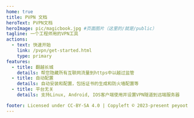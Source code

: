 ```yaml
---
home: true
title: PVPN 文档
heroText: PVPN文档
heroImage: pic/magicbook.jpg #页面图片（这里的/就是/public）
tagline: 一个工程师用的VPN工具
actions:
  - text: 快速开始
    link: /pvpn/get-started.html
    type: primary
features:
  - title: 翻越长城
    details: 帮您隐藏所有互联网流量到https中以越过监管
  - title: 自动配置
    details: 自动安装和配置，包括证书的生成和防火墙配置等
  - title: 平台无关
    details: 支持Linux, Android, IOS客户端使用并设置VPN隧道到远端服务器

footer: Licensed under CC-BY-SA 4.0 | Copyleft © 2023-present peyoot
---
```

